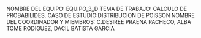 NOMBRE DEL EQUIPO: EQUIPO_3_D
TEMA DE TRABAJO: CALCULO DE PROBABILIDES.
CASO DE ESTUDIO:DISTRIBUCION DE POISSON
NOMBRE DEL COORDINADOR Y MIEMBROS: C.DESIREE PRAENA PACHECO, ALBA TOME RODIGUEZ, DACIL BATISTA GARCIA


